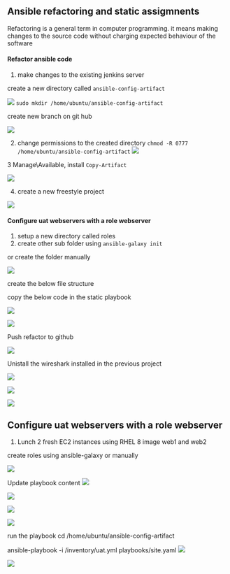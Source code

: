 ## Ansible refactoring and static assigmnents

Refactoring is a general term in computer programming. it means making changes to the source code without charging expected behaviour of the software

#### Refactor ansible code 

1. make changes to the existing jenkins server

create a new directory called `ansible-config-artifact`

![](img/1a.png)
`sudo mkdir /home/ubuntu/ansible-config-artifact`

create new branch on git hub

![](img/04.new%20branch.png)


2. change permissions to the created directory
`chmod -R 0777 /home/ubuntu/ansible-config-artifact`
![](img/01.ansible-config-artifact.png)

3 Manage\Available, install `Copy-Artifact`

![](img/02.copy%20artifact%20to%20home%20directory.png)

4. create a new freestyle project

![](img/03.%20jenkin%20server%20artifact.png)


#### Configure uat webservers with a role webserver

1. setup a new directory called roles
2. create other sub folder using `ansible-galaxy init`

or create the folder manually

![](img/list%20folder.png)

create the below file structure


copy the below code in the static playbook

![](img/05.static%20assignment.png)

![](img/playbook1.png)

Push refactor to github

![](img/06.pushrefactor.png)

Unistall the wireshark installed in the previous project

![](img/07.connectionTest.png)

![](img/07.dev_yml%20a.png)



![](img/09.uninstall-wireshark.png)


## Configure uat webservers with a role webserver

1. Lunch 2 fresh EC2 instances using RHEL 8 image
web1 and web2

create roles using ansible-galaxy or manually


![](img/12a.role.png)

Update playbook content
![](img/08.playbook.png)

![](img/task_main.png)

![](img/static_uat.png)

![](img/)

run the playbook
cd /home/ubuntu/ansible-config-artifact

ansible-playbook -i /inventory/uat.yml playbooks/site.yaml
![](img/13%20playbook.png)

![](img/final.png)

